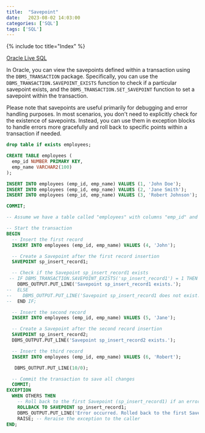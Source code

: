 ```yaml
---
title:  "Savepoint"
date:   2023-08-02 14:03:00
categories: ['SQL']
tags: ['SQL']
---
```

{% include toc title="Index" %}

[Oracle Live SQL](https://livesql.oracle.com/apex/livesql/s/ehw922orljedhs8ikbguduh0)

In Oracle, you can view the savepoints defined within a transaction using the `DBMS_TRANSACTION` package.
Specifically, you can use the `DBMS_TRANSACTION.SAVEPOINT_EXISTS` function to check if a particular savepoint exists,
and the `DBMS_TRANSACTION.SET_SAVEPOINT` function to set a savepoint within the transaction.

Please note that savepoints are useful primarily for debugging and error handling purposes. 
In most scenarios, you don't need to explicitly check for the existence of savepoints. 
Instead, you can use them in exception blocks to handle errors more gracefully and roll back to 
specific points within a transaction if needed.
```sql
drop table if exists employees;

CREATE TABLE employees (
  emp_id NUMBER PRIMARY KEY,
  emp_name VARCHAR2(100)
);

INSERT INTO employees (emp_id, emp_name) VALUES (1, 'John Doe');
INSERT INTO employees (emp_id, emp_name) VALUES (2, 'Jane Smith');
INSERT INTO employees (emp_id, emp_name) VALUES (3, 'Robert Johnson');

COMMIT;

-- Assume we have a table called "employees" with columns "emp_id" and "emp_name"

-- Start the transaction
BEGIN
  -- Insert the first record
  INSERT INTO employees (emp_id, emp_name) VALUES (4, 'John');

  -- Create a Savepoint after the first record insertion
  SAVEPOINT sp_insert_record1;

  -- Check if the Savepoint sp_insert_record1 exists
 -- IF DBMS_TRANSACTION.SAVEPOINT_EXISTS('sp_insert_record1') = 1 THEN
    DBMS_OUTPUT.PUT_LINE('Savepoint sp_insert_record1 exists.');
--  ELSE
--    DBMS_OUTPUT.PUT_LINE('Savepoint sp_insert_record1 does not exist.');
--  END IF;

  -- Insert the second record
  INSERT INTO employees (emp_id, emp_name) VALUES (5, 'Jane');

  -- Create a Savepoint after the second record insertion
  SAVEPOINT sp_insert_record2;
  DBMS_OUTPUT.PUT_LINE('Savepoint sp_insert_record2 exists.');

  -- Insert the third record
  INSERT INTO employees (emp_id, emp_name) VALUES (6, 'Robert');

   DBMS_OUTPUT.PUT_LINE(10/0);

  -- Commit the transaction to save all changes
  COMMIT;
EXCEPTION
  WHEN OTHERS THEN
    -- Roll back to the first Savepoint (sp_insert_record1) if an error occurs
    ROLLBACK TO SAVEPOINT sp_insert_record1;
    DBMS_OUTPUT.PUT_LINE('Error occurred. Rolled back to the first Savepoint.');
    RAISE; -- Reraise the exception to the caller
END;

```